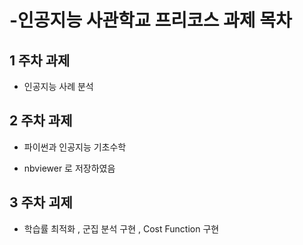 # -인공지능 사관학교 프리코스 과제 목차
 
 
 ## 1 주차 과제
 
 
* 인공지능 사례 분석
 
 
 ## 2 주차 과제


* 파이썬과 인공지능 기초수학  

* nbviewer 로 저장하였음
  
  
 ## 3 주차 괴제
 
 
* 학습률 최적화 , 군집 분석 구현 , Cost Function 구현
